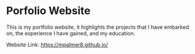 # Porfolio Website
This is my portfolio website, it highlights the projects that I have embarked on, the experience I have gained, and my education.

Website Link: https://mpalmer8.github.io/

